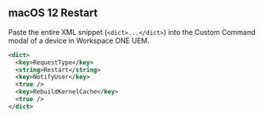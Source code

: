 ## macOS 12 Restart ##

Paste the entire XML snippet (`<dict>...</dict>`) into the Custom Command modal of a device in Workspace ONE UEM.

```xml
<dict>
  <key>RequestType</key>
  <string>Restart</string>
  <key>NotifyUser</key>
  <true />
  <key>RebuildKernelCache</key>
  <true />
</dict>
```
